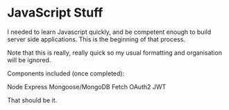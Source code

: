 # JavaScript Stuff

I needed to learn Javascript quickly, and be competent enough to build server side applications.
This is the beginning of that process. 

Note that this is really, really quick so my usual formatting and organisation will be ignored.

Components included (once completed):

Node
Express
Mongoose/MongoDB
Fetch
OAuth2
JWT

That should be it.


